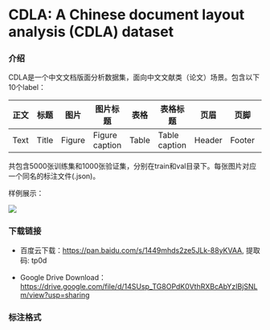 # CDLA: A Chinese document layout analysis (CDLA) dataset

### 介绍

CDLA是一个中文文档版面分析数据集，面向中文文献类（论文）场景。包含以下10个label：

|正文|标题|图片|图片标题|表格|表格标题|页眉|页脚|注释|公式|
|---|---|---|---|---|---|---|---|---|---|
|Text|Title|Figure|Figure caption|Table|Table caption|Header|Footer|Reference|Equation|

共包含5000张训练集和1000张验证集，分别在train和val目录下。每张图片对应一个同名的标注文件(.json)。

样例展示：

![](https://github.com/buptlihang/CDLA/blob/master/imgs/show.png)

### 下载链接

- 百度云下载：https://pan.baidu.com/s/1449mhds2ze5JLk-88yKVAA, 提取码: tp0d

- Google Drive Download：https://drive.google.com/file/d/14SUsp_TG8OPdK0VthRXBcAbYzIBjSNLm/view?usp=sharing
### 标注格式
